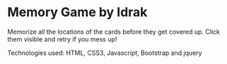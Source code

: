 # Memory Game by Idrak

Memorize all the locations of the cards before they get covered up.
Click them visible and retry if you mess up!

Technologies used: HTML, CSS3, Javascript, Bootstrap and jquery

